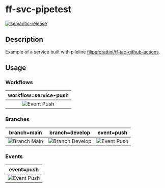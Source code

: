 # ff-svc-pipetest
[![semantic-release](https://img.shields.io/badge/%20%20%F0%9F%93%A6%F0%9F%9A%80-semantic--release-e10079.svg)](https://github.com/semantic-release/semantic-release)

## Description

Example of a service built with pileline [filipeforattini/ff-iac-github-actions](https://github.com/filipeforattini/ff-iac-github-actions).

## Usage

### Workflows

| workflow=service-push |
| :---: |
| ![Event Push](https://github.com/filipeforattini/ff-svc-pipetest/actions/workflows/service-push.yml/badge.svg) |

### Branches

| branch=main | branch=develop | event=push |
| :---: | :---: | :---: |
| ![Branch Main](https://github.com/filipeforattini/ff-svc-pipetest/actions/workflows/service-push.yml/badge.svg?branch=main) | ![Branch Develop](https://github.com/filipeforattini/ff-svc-pipetest/actions/workflows/service-push.yml/badge.svg?branch=main) | ![Event Push](https://github.com/filipeforattini/ff-svc-pipetest/actions/workflows/service-push.yml/badge.svg?event=push) |


### Events

| event=push |
| :---: |
| ![Event Push](https://github.com/filipeforattini/ff-svc-pipetest/actions/workflows/service-push.yml/badge.svg?event=push) |


